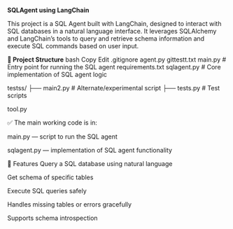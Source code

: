 **SQLAgent using LangChain**

This project is a SQL Agent built with LangChain, designed to interact with SQL databases in a natural language interface. It leverages SQLAlchemy and LangChain’s tools to query and retrieve schema information and execute SQL commands based on user input.

**📁 Project Structure**
bash
Copy
Edit
.gitignore
agent.py
gittestt.txt
main.py            # Entry point for running the SQL agent
requirements.txt
sqlagent.py        # Core implementation of SQL agent logic

testss/
├── main2.py       # Alternate/experimental script
├── tests.py       # Test scripts


tool.py


✅ The main working code is in:

main.py — script to run the SQL agent

sqlagent.py — implementation of SQL agent functionality

🚀 Features
Query a SQL database using natural language

Get schema of specific tables

Execute SQL queries safely

Handles missing tables or errors gracefully

Supports schema introspection
